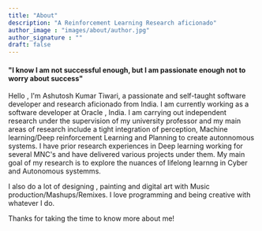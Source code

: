 ```yaml
---
title: "About"
description: "A Reinforcement Learning Research aficionado"
author_image : "images/about/author.jpg"
author_signature : ""
draft: false
---
```


#### "I know I am not successful enough, but I am passionate enough not to worry about success"

Hello , I'm Ashutosh Kumar Tiwari, a passionate and self-taught software developer and research aficionado from India. I am currently working as a software developer at Oracle , India. I am carrying out independent research under the supervision of my university professor and my main areas of research include a tight integration of perception, Machine learning/Deep reinforcement Learning and Planning to create autonnomous systems. I have prior research experiences in Deep learning working for several MNC's and have delivered various projects under them. My main goal of my research is to explore the nuances of lifelong learnng in Cyber and Autonomous systemms.



I also do a lot of designing , painting and digital art with Music production/Mashups/Remixes. I love programming and being creative with whatever I do.

Thanks for taking the time to know more about me!

